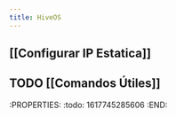 ```yaml
---
title: HiveOS
---
```


## [[Configurar IP Estatica]]
## TODO [[Comandos Útiles]]
:PROPERTIES:
:todo: 1617745285606
:END:
